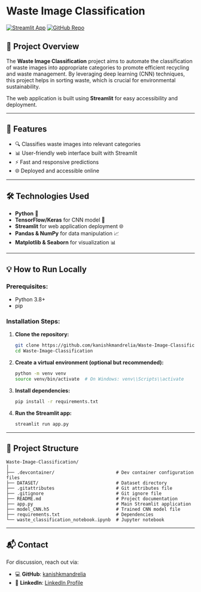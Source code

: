 # Waste Image Classification

[![Streamlit App](https://img.shields.io/badge/Streamlit-App-blue)](https://wasteimageclassification.streamlit.app/)
[![GitHub Repo](https://img.shields.io/badge/GitHub-Repository-green)](https://github.com/kanishkmandrelia/Waste-Image-Classification)

## 📌 Project Overview

The **Waste Image Classification** project aims to automate the classification of waste images into appropriate categories to promote efficient recycling and waste management. By leveraging deep learning (CNN) techniques, this project helps in sorting waste, which is crucial for environmental sustainability.

The web application is built using **Streamlit** for easy accessibility and deployment.

---

## 🚀 Features

- 🔍 Classifies waste images into relevant categories
- 📊 User-friendly web interface built with Streamlit
- ⚡ Fast and responsive predictions
- 🌐 Deployed and accessible online

---

## 🛠️ Technologies Used

- **Python** 🐍
- **TensorFlow/Keras** for CNN model 🧠
- **Streamlit** for web application deployment 🌐
- **Pandas & NumPy** for data manipulation 📈
- **Matplotlib & Seaborn** for visualization 📊

---

## 💡 How to Run Locally

### Prerequisites:
- Python 3.8+
- pip

### Installation Steps:

1. **Clone the repository:**
   ```bash
   git clone https://github.com/kanishkmandrelia/Waste-Image-Classification.git
   cd Waste-Image-Classification

2. **Create a virtual environment (optional but recommended):**
   ```bash
   python -m venv venv
   source venv/bin/activate  # On Windows: venv\\Scripts\\activate

3. **Install dependencies:**
   ```bash
   pip install -r requirements.txt

4. **Run the Streamlit app:**
   ```bash
   streamlit run app.py

---

## 📁 Project Structure

```text
Waste-Image-Classification/
│
├── .devcontainer/                       # Dev container configuration files  
├── DATASET/                             # Dataset directory  
├── .gitattributes                       # Git attributes file  
├── .gitignore                           # Git ignore file  
├── README.md                            # Project documentation  
├── app.py                               # Main Streamlit application  
├── model_CNN.h5                         # Trained CNN model file  
├── requirements.txt                     # Dependencies  
└── waste_classification_notebook.ipynb  # Jupyter notebook  
```
---

## 📬 Contact

For discussion, reach out via:

- 💻 **GitHub**: [kanishkmandrelia](https://github.com/kanishkmandrelia)
- 🔗 **LinkedIn**: [LinkedIn Profile](https://www.linkedin.com/in/kanishk-mandrelia-048041287/)

